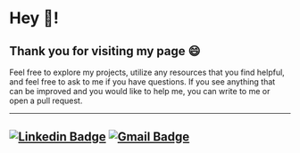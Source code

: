 # Hey :wave:!
Thank you for visiting my page :smile:
---

Feel free to explore my projects, utilize any resources that you find helpful, and feel free to ask to me if you have questions.
If you see anything that can be improved and you would like to help me, you can write to me or open a pull request.

---
[![Linkedin Badge](https://img.shields.io/badge/-Ventura_Rodríguez-blue?style=flat-square&logo=Linkedin&logoColor=white&link=https://www.linkedin.com/in/ventura-rodriguez/?locale=en_US/)](https://www.linkedin.com/in/ventura-rodriguez/?locale=en_US/) 
[![Gmail Badge](https://img.shields.io/badge/-ventu@kudu.design-c14438?style=flat-square&logo=Gmail&logoColor=white&link=mailto:ventu@kudu.design)](mailto:ventu@kudu.design)
---
